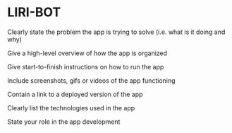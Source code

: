 # LIRI-BOT


Clearly state the problem the app is trying to solve (i.e. what is it doing and why)

Give a high-level overview of how the app is organized

Give start-to-finish instructions on how to run the app

Include screenshots, gifs or videos of the app functioning

Contain a link to a deployed version of the app

Clearly list the technologies used in the app

State your role in the app development
